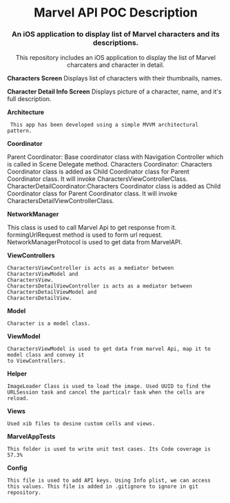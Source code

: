 <h1 align="center">Marvel API POC Description</h1>
<h3 align="center">An iOS application to display list of Marvel characters and its descriptions.</h3>
<p align="center">
This  repository includes an iOS application to display the list of Marvel charcaters and character in detail.

**Characters Screen** Displays list of characters with their thumbnails, names.

**Character Detail Info Screen** Displays picture of a character, name, and it's full description.

**Architecture**

     This app has been developed using a simple MVVM architectural pattern. 
     
**Coordinator**

  Parent Coordinator: Base coordinator class with Navigation Controller which is called in Scene Delegate method.
  Characters Coordinator: Characters Coordinator class is added as Child Coordinator class for Parent Coordinator class. It will invoke CharactersViewControllerClass.
  CharacterDetailCoordinator:Characters Coordinator class is added as Child Coordinator class for Parent Coordinator class. It will invoke CharactersDetailViewControllerClass.

**NetworkManager**

   This class is used to call Marvel Api to get response from it.  
   formingUrlRequest method is used to form url request.
   NetworkManagerProtocol is used to get data from MarvelAPI.
   
**ViewControllers**

    CharactersViewController is acts as a mediator between CharactersViewModel and
    CharactersView.
    CharactersDetailViewController is acts as a mediator between CharactersDetailViewModel and 
    CharactersDetailView.
    
**Model**

    Character is a model class. 
    
**ViewModel**

    CharactersViewModel is used to get data from marvel Api, map it to model class and convey it
    to ViewControllers.
    
**Helper**

    ImageLoader Class is used to load the image. Used UUID to find the URLSession task and cancel the particalr task when the cells are reload.
    
**Views**

    Used xib files to desine custom cells and views.

**MarvelAppTests**

    This folder is used to write unit test cases. Its Code coverage is 57.3% 
    
**Config** 

    This file is used to add API keys. Using Info plist, we can access this values. This file is added in .gitignore to ignore in git repository.
</p>





  
